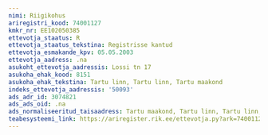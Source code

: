 ```yaml
---
nimi: Riigikohus
ariregistri_kood: 74001127
kmkr_nr: EE102050385
ettevotja_staatus: R
ettevotja_staatus_tekstina: Registrisse kantud
ettevotja_esmakande_kpv: 05.05.2003
ettevotja_aadress: .na
asukoht_ettevotja_aadressis: Lossi tn 17
asukoha_ehak_kood: 8151
asukoha_ehak_tekstina: Tartu linn, Tartu linn, Tartu maakond
indeks_ettevotja_aadressis: '50093'
ads_adr_id: 3074821
ads_ads_oid: .na
ads_normaliseeritud_taisaadress: Tartu maakond, Tartu linn, Tartu linn, Lossi tn 17
teabesysteemi_link: https://ariregister.rik.ee/ettevotja.py?ark=74001127&ref=rekvisiidid
---
```

